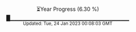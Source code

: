<p align="center">
⏳Year Progress (6.30 %) <br>
█▁▁▁▁▁▁▁▁▁▁▁▁▁▁▁▁▁▁▁▁▁▁▁▁▁▁▁▁▁ <br>
<sub>Updated: Tue, 24 Jan 2023 00:08:03 GMT</sub>
</p>

